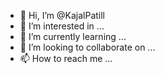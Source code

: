 - 👋 Hi, I’m @KajalPatill
- 👀 I’m interested in ...
- 🌱 I’m currently learning ...
- 💞️ I’m looking to collaborate on ...
- 📫 How to reach me ...

<!---
KajalPatill/KajalPatill is a ✨ special ✨ repository because its `README.md` (this file) appears on your GitHub profile.
You can click the Preview link to take a look at your changes.
--->
